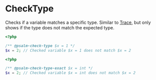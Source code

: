 # CheckType

Checks if a variable matches a specific type.
Similar to [Trace](./Trace.md), but only shows if the type does not match the expected type.

```php
<?php

/** @psalm-check-type $x = 1 */
$x = 2; // Checked variable $x = 1 does not match $x = 2
```


```php
<?php

/** @psalm-check-type-exact $x = int */
$x = 2; // Checked variable $x = int does not match $x = 2
```
